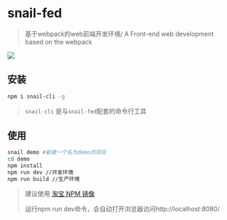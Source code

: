 # snail-fed
> 基于webpack的web前端开发环境/ A Front-end web development based on the webpack

![](https://sinacloud.net/snail-games/logo_150.png)

## 安装	

```bash
npm i snail-cli -g
```

> `snail-cli` 是与`snail-fed`配套的命令行工具



## 使用

```bash
snail demo #新建一个名为demo的项目
cd demo
npm install
npm run dev //开发环境
npm run build //生产环境
```

> 建议使用 [淘宝 NPM 镜像](https://npm.taobao.org/)
>
> 运行npm run dev命令，会自动打开浏览器访问http://localhost:8080/